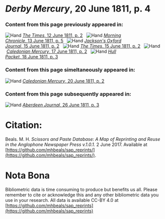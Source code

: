 # *Derby Mercury*, 20 June 1811, p. 4  
  
### Content from this page previously appeared in:  
![Hand](http://scissorsandpaste.net/wp-content/uploads/2017/06/smallhandpointer.png) [*The Times*, 12 June 1811, p. 2](https://mhbeals.github.io/sap_html/The-Times/The-Times-12-June-1811-p-2)  
![Hand](http://scissorsandpaste.net/wp-content/uploads/2017/06/smallhandpointer.png) [*Morning Chronicle*, 13 June 1811, p. 5](https://mhbeals.github.io/sap_html/Morning-Chronicle/Morning-Chronicle-13-June-1811-p-5)  
![Hand](http://scissorsandpaste.net/wp-content/uploads/2017/06/smallhandpointer.png) [*Jackson's Oxford Journal*, 15 June 1811, p. 2](https://mhbeals.github.io/sap_html/Jackson's-Oxford-Journal/Jackson's-Oxford-Journal-15-June-1811-p-2)  
![Hand](http://scissorsandpaste.net/wp-content/uploads/2017/06/smallhandpointer.png) [*The Times*, 15 June 1811, p. 2](https://mhbeals.github.io/sap_html/The-Times/The-Times-15-June-1811-p-2)  
![Hand](http://scissorsandpaste.net/wp-content/uploads/2017/06/smallhandpointer.png) [*Caledonian Mercury*, 17 June 1811, p. 2](https://mhbeals.github.io/sap_html/Caledonian-Mercury/Caledonian-Mercury-17-June-1811-p-2)  
![Hand](http://scissorsandpaste.net/wp-content/uploads/2017/06/smallhandpointer.png) [*Hull Packet*, 18 June 1811, p. 3](https://mhbeals.github.io/sap_html/Hull-Packet/Hull-Packet-18-June-1811-p-3)  
  
### Content from this page simeltaneously appeared in:  
![Hand](http://scissorsandpaste.net/wp-content/uploads/2017/06/smallhandpointer.png) [*Caledonian Mercury*, 20 June 1811, p. 2](https://mhbeals.github.io/sap_html/Caledonian-Mercury/Caledonian-Mercury-20-June-1811-p-2)  
  
### Content from this page subsequently appeared in:  
![Hand](http://scissorsandpaste.net/wp-content/uploads/2017/06/smallhandpointer.png) [*Aberdeen Journal*, 26 June 1811, p. 3](https://mhbeals.github.io/sap_html/Aberdeen-Journal/Aberdeen-Journal-26-June-1811-p-3)  


# Citation: 

Beals. M. H. *Scissors and Paste Database: A Map of Reprinting and Reuse in the Anglophone Newspaper Press v.1.0.1.* 2 June 2017. Available at [https://github.com/mhbeals/sap_reprints/](https://github.com/mhbeals/sap_reprints/). 

# Nota Bona

Bibliometric data is time consuming to produce but benefits us all. Please remember to cite or acknowledge this and any other bibliometric data you use in your research. All data is available CC-BY 4.0 at [https://github.com/mhbeals/sap_reprints](https://github.com/mhbeals/sap_reprints)